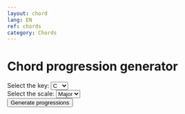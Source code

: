 ```yaml
---
layout: chord
lang: EN
ref: chords
category: Chords
---
```


<h1>Chord progression generator</h1>
<label for="key">Select the key: </label>
<select id="key" name="key">
    <option value="C">C</option>
    <option value="C#">C#</option>
    <option value="D">D</option>
    <option value="D#">D#</option>
    <option value="E">E</option>
    <option value="F">F</option>
    <option value="F#">F#</option>
    <option value="G">G</option>
    <option value="G#">G#</option>
    <option value="A">A</option>
    <option value="A#">A#</option>
    <option value="B">B</option>
</select>
<br>
<label for="scale">Select the scale: </label>
<select id="scale" name="scale">
    <option value="major">Major</option>
    <option value="minor">Minor</option>
</select>
<br>
<button onclick="generateProgressions()">Generate progressions</button>
<div id="output"></div>


